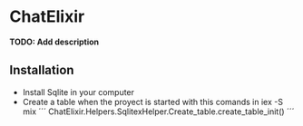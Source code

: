 # ChatElixir

**TODO: Add description**

## Installation

- Install Sqlite in your computer
- Create a table when the proyect is started with this comands in iex -S mix
    ´´´ 
    ChatElixir.Helpers.SqlitexHelper.Create_table.create_table_init()
    ´´´